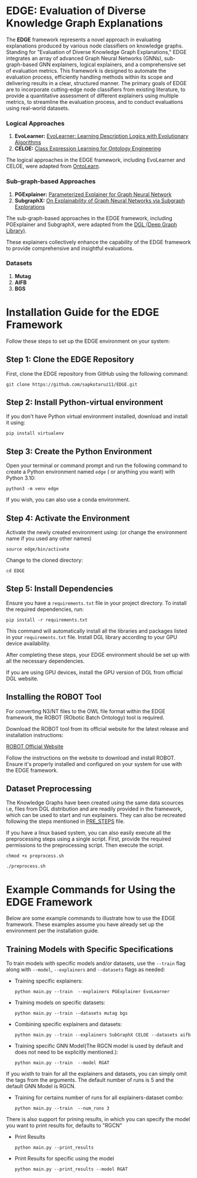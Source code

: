 # EDGE: Evaluation of Diverse Knowledge Graph Explanations

The **EDGE** framework represents a novel approach in evaluating explanations produced by various node classifiers on knowledge graphs. Standing for "Evaluation of Diverse Knowledge Graph Explanations," EDGE integrates an array of advanced Graph Neural Networks (GNNs), sub-graph-based GNN explainers, logical explainers, and a comprehensive set of evaluation metrics. This framework is designed to automate the evaluation process, efficiently handling methods within its scope and delivering results in a clear, structured manner. The primary goals of EDGE are to incorporate cutting-edge node classifiers from existing literature, to provide a quantitative assessment of different explainers using multiple metrics, to streamline the evaluation process, and to conduct evaluations using real-world datasets.


### Logical Approaches
1. **EvoLearner:** [EvoLearner: Learning Description Logics with Evolutionary Algorithms](https://arxiv.org/abs/2111.04879)
2. **CELOE:**  [Class Expression Learning for Ontology Engineering](https://www.sciencedirect.com/science/article/pii/S1570826811000023)

The logical approaches in the EDGE framework, including EvoLearner and CELOE, were adapted from [OntoLearn](https://github.com/dice-group/Ontolearn).


### Sub-graph-based Approaches
1. **PGExplainer:**  [Parameterized Explainer for Graph Neural Network](https://arxiv.org/abs/2011.04573)
2. **SubgraphX:**  [On Explainability of Graph Neural Networks via Subgraph Explorations](https://arxiv.org/abs/2102.05152)

The sub-graph-based approaches in the EDGE framework, including PGExplainer and SubgraphX, were adapted from the [DGL (Deep Graph Library)](https://docs.dgl.ai/en/1.1.x/api/python/nn-pytorch.html).

These explainers collectively enhance the capability of the EDGE framework to provide comprehensive and insightful evaluations.


### Datasets
1. **Mutag**
2. **AIFB**
3. **BGS**


# Installation Guide for the EDGE Framework

Follow these steps to set up the EDGE environment on your system:

## Step 1: Clone the EDGE Repository

First, clone the EDGE repository from GitHub using the following command:

```shell
git clone https://github.com/sapkotaruz11/EDGE.git
```

## Step 2: Install Python-virtual environment

If you don't have Python virtual environment installed, download and install it using:
```shell
pip install virtualenv
```


## Step 3: Create the Python Environment

Open your terminal or command prompt and run the following command to create a Python environment named `edge` ( or anything you want) with Python 3.10:

```shell
python3 -m venv edge
```
If you wish, you can also use a conda environment.

## Step 4: Activate the Environment

Activate the newly created environment using: (or change the environment name if you used any other names)

```shell
source edge/bin/activate
```
Change to the cloned directory:

```shell
cd EDGE
```

## Step 5: Install Dependencies

Ensure you have a `requirements.txt` file in your project directory. To install the required dependencies, run:

```shell
pip install -r requirements.txt
```

This command will automatically install all the libraries and packages listed in your `requirements.txt` file. Install DGL library according to your GPU device availability.

After completing these steps, your EDGE environment should be set up with all the necessary dependencies.

If you are using GPU devices, install the GPU version of DGL from official DGL website.

## Installing the ROBOT Tool

For converting N3/NT files to the OWL file format within the EDGE framework, the ROBOT (RObotic Batch Ontology) tool is required. 

Download the ROBOT tool from its official website for the latest release and installation instructions:

[ROBOT Official Website](http://robot.obolibrary.org/)

Follow the instructions on the website to download and install ROBOT. Ensure it's properly installed and configured on your system for use with the EDGE framework.


## Dataset Preprocessing
The Knowledge Graphs have been created using the same data scources i.e, files from DGL distribution and are readily provided in the framework, which can be used to start  and run explainers. They can also be recreated following the steps mentioned in [PRE_STEPS](PRE_STEPS.md) file.

If you have a linux based system, you can also easily execute all the preprocessing steps using a single script. First, provide the required permissions to the preprocessing script. Then execute the script.
```shell
chmod +x preprocess.sh
```

```shell
./preprocess.sh
```

# Example Commands for Using the EDGE Framework

Below are some example commands to illustrate how to use the EDGE framework. These examples assume you have already set up the environment per the installation guide.



## Training Models with Specific Specifications
To train models with specific models and/or datasets, use the `--train` flag along with `--model`, `--explainers`  and `--datasets` flags as needed:

- Training specific explainers:
  ```shell
  python main.py --train  --explainers PGExplainer EvoLearner 
  ```

- Training models on specific datasets:
  ```shell
  python main.py --train --datasets mutag bgs
  ```

- Combining specific explainers and datasets:
  ```shell
  python main.py --train --explainers SubGraphX CELOE --datasets aifb
  ```
- Training specific GNN Model(The RGCN model is used by default and does not need to be explicitly mentioned.):
  ```shell
  python main.py --train  --model RGAT 
  ```


If you wisth to train for all the explainers and datasets, you can simply omit the tags from the arguments. The default number of runs is 5 and the default GNN Model is RGCN.

- Training for certains number of runs for all explainers-dataset combo:
  ```shell
  python main.py --train  --num_runs 3 
  ```
There is also support for prining results, in which you can specify the model you want to print results for, defaults to "RGCN"

- Print Results
  ```shell
  python main.py --print_results
  ```

- Print Results for specific using the model 
  ```shell
  python main.py --print_results --model RGAT
  ```

